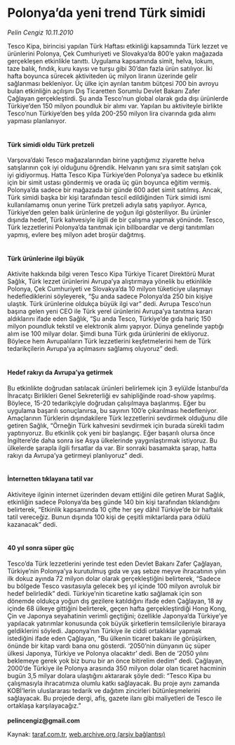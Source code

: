 # Polonya’da yeni trend Türk simidi

*Pelin Cengiz 10.11.2010*

<div class="yazi"><p>Tesco Kipa, birincisi yapılan Türk Haftası etkinliği kapsamında Türk lezzet ve ürünlerini Polonya, Çek Cumhuriyeti ve Slovakya’da 800’e yakın mağazada gerçekleşen etkinlikle tanıttı. Uygulama kapsamında simit, helva, lokum, taze balık, fındık, kuru kayısı ve turşu gibi 30’dan fazla ürün satılıyor. İki hafta boyunca sürecek aktiviteden üç milyon liranın üzerinde gelir sağlanması bekleniyor. Üç ülke için ayrılan tanıtım bütçesi 700 bin avroyu bulan etkinliğin açılışını Dış Ticaretten Sorumlu Devlet Bakanı Zafer Çağlayan gerçekleştirdi. Şu anda Tesco’nun global olarak gıda dışı ürünlerde Türkiye’den 150 milyon poundluk bir alımı var. Yapılan bu aktiviteyle birlikte Tesco’nun Türkiye’den beş yılda 200-250 milyon lira civarında gıda alımı yapması planlanıyor. </p>
<h4><br/>Türk simidi oldu Türk pretzeli</h4>
<p>Varşova’daki Tesco mağazalarından birine yaptığımız ziyarette helva satışlarının çok iyi olduğunu öğrendik. Helvanın yanı sıra simit satışları çok iyi gidiyormuş. Hatta Tesco Kipa Türkiye’den Polonya’ya sadece bu etkinlik için bir simit ustası göndermiş ve orada üç gün boyunca eğitim vermiş. Polonya’da sadece bir mağazada bir günde 600 adet simit satılmış. Ancak, Türk simidi başka bir kişi tarafından tescil edildiğinden Türk simidi ismi kullanılamamış onun yerine Türk pretzeli adıyla satış yapılıyor. Ayrıca, Türkiye’den gelen balık ürünlerine de yoğun ilgi gösteriliyor. Bu ürünler dışında hedef, Türk kahvesiyle ilgili de bir çalışma yapmak yönünde. Tesco, Türk lezzetlerini Polonya’da tanıtmak için billboardlar ve dergi tanıtımları yapmış, evlere beş milyon adet broşür dağıtmış.</p>
<h4><br/>Türk ürünlerine ilgi büyük</h4>
<p>Aktivite hakkında bilgi veren Tesco Kipa Türkiye Ticaret Direktörü Murat Sağlık, Türk lezzet ürünlerini Avrupa’ya alıştırmaya yönelik bu etkinlikle Polonya, Çek Cumhuriyeti ve Slovakya’da 10 milyon tüketiciye ulaşmayı hedeflediklerini söyleyerek, “Şu anda sadece Polonya’da 250 bin kişiye ulaştık. Türk ürünlerine oldukça büyük ilgi var” dedi. Avrupa Tesco’nun başına gelen yeni CEO ile Türk yerel ürünlerini Avrupa’ya tanıtma kararı aldıklarını ifade eden Sağlık, “Şu anda Tesco, Türkiye’de gıda hariç 150 milyon poundluk tekstil ve elektronik alımı yapıyor. Dünya genelinde yaptığı alım ise 100 milyar dolar. Şimdi buna Türk gıda ürünlerini de ekliyoruz. Böylece hem Avrupalıların Türk lezzetlerini keşfetmelerini hem de Türk tedarikçilerin Avrupa’ya açılmasını sağlamış oluyoruz” dedi.</p>
<h4><br/>Hedef rakıyı da Avrupa’ya getirmek</h4>
<p>Bu etkinlikte doğrudan satılacak ürünleri belirlemek için 3 eylülde İstanbul’da İhracatçı Birlikleri Genel Sekreterliği ev sahipliğinde road-show yapılmış. Böylece, 15-20 tedarikçiyle doğrudan çalışılmaya başlanmış. Eğer bu uygulama başarılı sonuçlanırsa, bu sayının 100’e çıkarılması hedefleniyor. Amaçlarının Türklerin dışındakilere Türk lezzetlerini sevdirmek olduğunu dile getiren Sağlık, “Örneğin Türk kahvesini sevdirmek için burada sürekli tadım yaptırıyoruz. Bu etkinlik çok yeni bir başlangıç. Eğer başarılı olursa önce İngiltere’de daha sonra ise Asya ülkelerinde yaygınlaştırmak istiyoruz. Bu ülkelerde şarapla ilgili fırsatlar da var. Bir sonraki basamakta şarap, hatta rakıyı da Avrupa’ya getirmeyi planlıyoruz” dedi. </p>
<h4><br/>İnternetten tıklayana tatil var</h4>
<p>Aktiviteye ilginin internet üzerinden devam ettiğini dile getiren Murat Sağlık, etkinliğin sadece Polonya’da beş günde 140 bin kişi tarafından tıklandığını belirterek, “Etkinlik kapsamında 10 çifte her şey dâhil Türkiye’de bir haftalık tatil vereceğiz. Bunun dışında 100 kişi de çeşitli miktarlarda para ödülü kazanacak” dedi. </p>
<h4><br/>40 yıl sonra süper güç</h4>
<p>Tesco’da Türk lezzetlerini yerinde test eden Devlet Bakanı Zafer Çağlayan, Türkiye’nin Polonya’ya kurutulmuş gıda ve yaş sebze meyve ihracatının yılın ilk dokuz ayında 72 milyon dolar olarak gerçekleştiğini belirterek, “Sadece bu bölgede Tesco vasıtasıyla gelecek beş yıl içinde 100 milyon avroluk bir hedef belirledik” dedi. Türkiye’nin ticaretine katkı sağlamak için son dönemde oldukça yoğun dış gezilere katıldığını ifade eden Çağlayan, 18 ay içinde 68 ülkeye gittiğini belirterek, geçen hafta gerçekleştirdiği Hong Kong, Çin ve Japonya seyahatinin verimli geçtiğini; özellikle Japonya’da Türkiye’ye yapılacak yatırımlar konusunda çok büyük şirketlerin temsilcileriyle biraraya geldiklerini söyledi. Japonya’nın Türkiye ile ciddi ortaklıklar yapmak istediğini ifade eden Çağlayan, “Bu ülkenin ticaret bakanı ile görüşürken, önünde bir kitap vardı bana onu gösterdi. ‘2050’nin dünyanın üç süper ülkesi Japonya, Türkiye ve Polonya olacaktır’ dedi. Ben de ‘2050 yılını beklemeye gerek yok biz bunu bir an önce bitirelim dedim” dedi. Çağlayan, 2000’de Türkiye ile Polonya arasında 350 milyon dolar olan ticaret hacminin bugün 3,5 milyar dolara ulaştığını aktararak şöyle dedi: “Tesco Kipa bu çalışmasıyla ihracatımıza olumlu katkı sağlayacak. Bu proje aynı zamanda KOBİ’lerin uluslararası tedarik ve dağıtım zincirleri bütünleşmelerini sağlayacak. Bu projede dergi, afiş, gazete ilanı gibi maliyetleri de Tesco ile ortaklaşa karşılayacağız.”<br/><br/><b>pelincengiz@gmail.com</b></p></div>

Kaynak: [taraf.com.tr](http://www.taraf.com.tr:80/pelin-cengiz/makale-polonya-da-yeni-trend-turk-simidi.htm), [web.archive.org (arşiv bağlantısı)](http://web.archive.org/web/20101112152958/http://www.taraf.com.tr:80/pelin-cengiz/makale-polonya-da-yeni-trend-turk-simidi.htm)
